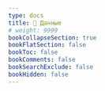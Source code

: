 ```yaml
---
type: docs
title: 📁 Данные
# weight: 9999
bookCollapseSection: true
bookFlatSection: false
bookToc: false
bookComments: false
bookSearchExclude: false
bookHidden: false
---
```


